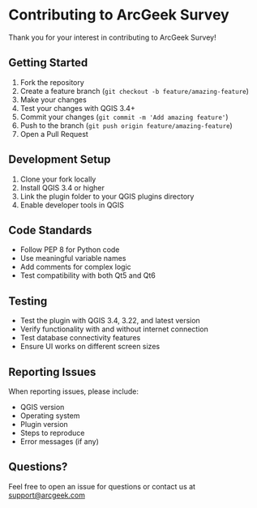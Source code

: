 # Contributing to ArcGeek Survey

Thank you for your interest in contributing to ArcGeek Survey!

## Getting Started

1. Fork the repository
2. Create a feature branch (`git checkout -b feature/amazing-feature`)
3. Make your changes
4. Test your changes with QGIS 3.4+ 
5. Commit your changes (`git commit -m 'Add amazing feature'`)
6. Push to the branch (`git push origin feature/amazing-feature`)
7. Open a Pull Request

## Development Setup

1. Clone your fork locally
2. Install QGIS 3.4 or higher
3. Link the plugin folder to your QGIS plugins directory
4. Enable developer tools in QGIS

## Code Standards

- Follow PEP 8 for Python code
- Use meaningful variable names
- Add comments for complex logic
- Test compatibility with both Qt5 and Qt6

## Testing

- Test the plugin with QGIS 3.4, 3.22, and latest version
- Verify functionality with and without internet connection
- Test database connectivity features
- Ensure UI works on different screen sizes

## Reporting Issues

When reporting issues, please include:
- QGIS version
- Operating system
- Plugin version
- Steps to reproduce
- Error messages (if any)

## Questions?

Feel free to open an issue for questions or contact us at support@arcgeek.com